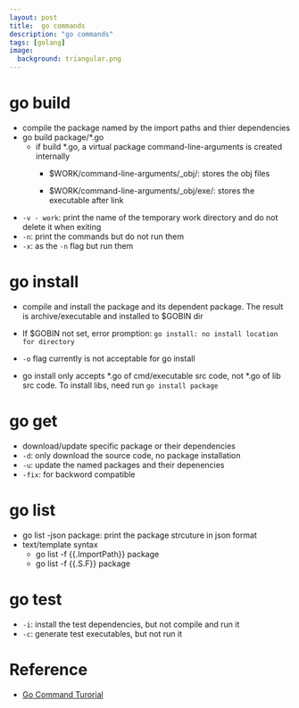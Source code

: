 ```yaml
---
layout: post
title:  go commands
description: "go commands"
tags: [golang]
image:
  background: triangular.png
---
```


# go build #
- compile the package named by the import paths and thier dependencies
- go build package/*.go
   - if build *.go, a virtual package command-line-arguments is created internally
      + $WORK/command-line-arguments/_obj/: stores the obj files

      + $WORK/command-line-arguments/_obj/exe/: stores the executable after link
- `-v - work`: print the name of the temporary work directory and do not delete it when exiting
- `-n`: print the commands but do not run them
- `-x`: as the `-n` flag but run them

# go install #
- compile and install the package and its dependent package. The result is archive/executable and installed to $GOBIN dir

- If $GOBIN not set, error promption: `go install: no install location for directory`
- `-o` flag currently is not acceptable for go install
- go install only accepts \*.go of cmd/executable src code, not *.go of lib src code. To install libs, need run `go install package` 

# go get #
- download/update specific package or their dependencies
- `-d`: only download the source code, no package installation
- `-u`: update the named packages and their depenencies
- `-fix`: for backword compatible

# go list #
- go list -json package: print the package strcuture in json format
- text/template syntax
   * go list -f {{.ImportPath}} package
   * go list -f {{.S.F}} package

# go test #
- `-i`: install the test dependencies, but not compile and run it
- `-c`: generate test executables, but not run it

# Reference #
* [Go Command Turorial](https://github.com/hyper-carrot/go_command_tutorial/blob/master/catalog.md)